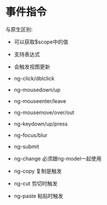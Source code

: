 # 事件指令
与原生区别:
- 可以获取$scope中的值
- 支持表达式
- 会触发视图更新

- ng-click/dblclick
- ng-mousedown/up
- ng-mouseenter/leave
- ng-mousemove/over/out
- ng-keydown/up/press
- ng-focus/blur
- ng-submit

- ng-change
    必须跟ng-model一起使用
- ng-copy 复制是触发
- ng-cut 剪切时触发
- ng-paste 粘贴时触发



